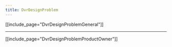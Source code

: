 ```yaml
---
title: DvrDesignProblem
---
```

[[include_page="DvrDesignProblemGeneral"]]

----

[[include_page="DvrDesignProblemProductOwner"]]
